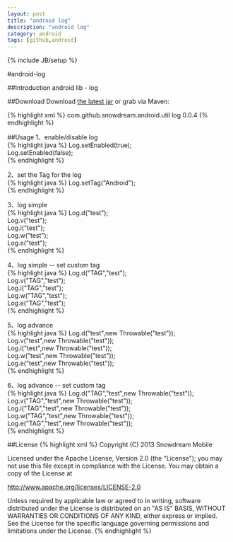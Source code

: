 ```yaml
---
layout: post
title: "android log"
description: "android log"
category: android
tags: [github,android]
---
```

{% include JB/setup %}

#android-log

##Introduction
android lib - log

##Download
Download [the latest jar][1] or grab via Maven:

{% highlight xml %}
<dependency>
  <groupId>com.github.snowdream.android.util</groupId>
  <artifactId>log</artifactId>
  <version>0.0.4</version>
</dependency>
{% endhighlight %}
<!-- more -->

##Usage
1、enable/disable log  
{% highlight java %}
Log.setEnabled(true);  
Log.setEnabled(false);  
{% endhighlight %}

2、set the Tag for the log  
{% highlight java %}
Log.setTag("Android");  
{% endhighlight %}

3、log simple  
{% highlight java %}
Log.d("test");  
Log.v("test");  
Log.i("test");  
Log.w("test");  
Log.e("test");  
{% endhighlight %}

4、log simple -- set custom tag  
{% highlight java %}
Log.d("TAG","test");  
Log.v("TAG","test");  
Log.i("TAG","test");  
Log.w("TAG","test");  
Log.e("TAG","test");  
{% endhighlight %}

5、log advance  
{% highlight java %}
Log.d("test",new Throwable("test"));  
Log.v("test",new Throwable("test"));  
Log.i("test",new Throwable("test"));  
Log.w("test",new Throwable("test"));  
Log.e("test",new Throwable("test"));  
{% endhighlight %}

6、log advance  -- set custom tag   
{% highlight java %}
Log.d("TAG","test",new Throwable("test"));  
Log.v("TAG","test",new Throwable("test"));  
Log.i("TAG","test",new Throwable("test"));  
Log.w("TAG","test",new Throwable("test"));  
Log.e("TAG","test",new Throwable("test"));  
{% endhighlight %}

##License
{% highlight xml %} 
 Copyright (C) 2013 Snowdream Mobile
  
 Licensed under the Apache License, Version 2.0 (the "License");
 you may not use this file except in compliance with the License.
 You may obtain a copy of the License at
  
 http://www.apache.org/licenses/LICENSE-2.0
  
 Unless required by applicable law or agreed to in writing, software
 distributed under the License is distributed on an "AS IS" BASIS,
 WITHOUT WARRANTIES OR CONDITIONS OF ANY KIND, either express or implied.
 See the License for the specific language governing permissions and
 limitations under the License.
{% endhighlight %}

[1]:https://oss.sonatype.org/content/groups/public/com/github/snowdream/android/util/log/0.0.4/log-0.0.4.jar